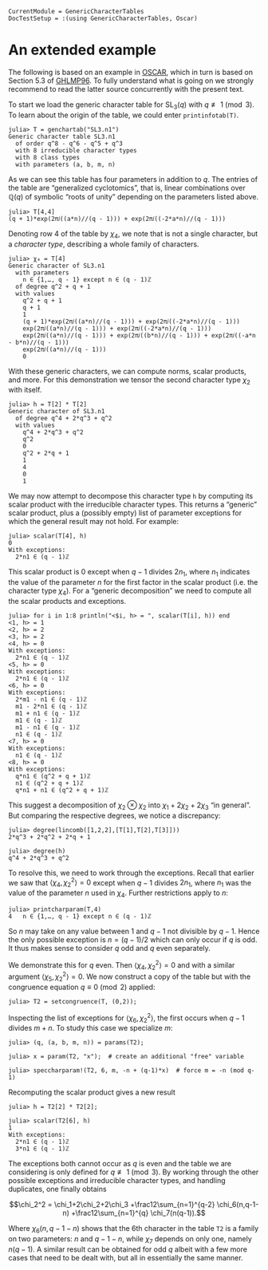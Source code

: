 ```@meta
CurrentModule = GenericCharacterTables
DocTestSetup = :(using GenericCharacterTables, Oscar)
```

# An extended example

The following is based on an example in [OSCAR](@cite),
which in turn is based on Section 5.3 of [GHLMP96](@cite).
To fully understand what is going on we strongly recommend to read the latter
source concurrently with the present text.

To start we load the generic character table for $\mathrm{SL}_3(q)$ with
$q\not\equiv 1\pmod 3$.
To learn about the origin of the table, we could enter `printinfotab(T)`.
```jldoctest book
julia> T = genchartab("SL3.n1")
Generic character table SL3.n1
  of order q^8 - q^6 - q^5 + q^3
  with 8 irreducible character types
  with 8 class types
  with parameters (a, b, m, n)
```

As we can see this table has four parameters in addition to $q$.
The entries of the table are “generalized cyclotomics”, that is,
linear combinations over $\mathbb{Q}(q)$ of symbolic “roots of unity”
depending on the parameters listed above.
```jldoctest book
julia> T[4,4]
(q + 1)*exp(2π𝑖((a*n)//(q - 1))) + exp(2π𝑖((-2*a*n)//(q - 1)))
```

Denoting row 4 of the table by $\chi_4$, we note that is not a single
character, but a *character type*, describing a whole family of
characters.
```jldoctest book
julia> χ₄ = T[4]
Generic character of SL3.n1
  with parameters
    n ∈ {1,…, q - 1} except n ∈ (q - 1)ℤ
  of degree q^2 + q + 1
  with values
    q^2 + q + 1
    q + 1
    1
    (q + 1)*exp(2π𝑖((a*n)//(q - 1))) + exp(2π𝑖((-2*a*n)//(q - 1)))
    exp(2π𝑖((a*n)//(q - 1))) + exp(2π𝑖((-2*a*n)//(q - 1)))
    exp(2π𝑖((a*n)//(q - 1))) + exp(2π𝑖((b*n)//(q - 1))) + exp(2π𝑖((-a*n - b*n)//(q - 1)))
    exp(2π𝑖((a*n)//(q - 1)))
    0
```

With these generic characters, we can compute norms, scalar products, and more.
For this demonstration we tensor the second character type $\chi_2$ with itself.
```jldoctest book
julia> h = T[2] * T[2]
Generic character of SL3.n1
  of degree q^4 + 2*q^3 + q^2
  with values
    q^4 + 2*q^3 + q^2
    q^2
    0
    q^2 + 2*q + 1
    1
    4
    0
    1
```

We may now attempt to decompose this character type `h` by computing its scalar product with the irreducible character types.
This returns a “generic” scalar product, plus a (possibly empty)
list of parameter exceptions for which the general result may not hold.
For example:
```jldoctest book
julia> scalar(T[4], h)
0
With exceptions:
  2*n1 ∈ (q - 1)ℤ
```
This scalar product is $0$
except when $q-1$ divides $2n_1$, where $n_1$ indicates the value of the parameter $n$ for the first factor in the scalar product (i.e. the character type $\chi_4$).
For a “generic decomposition” we need to compute all the scalar products and
exceptions.
```jldoctest book
julia> for i in 1:8 println("<$i, h> = ", scalar(T[i], h)) end
<1, h> = 1
<2, h> = 2
<3, h> = 2
<4, h> = 0
With exceptions:
  2*n1 ∈ (q - 1)ℤ
<5, h> = 0
With exceptions:
  2*n1 ∈ (q - 1)ℤ
<6, h> = 0
With exceptions:
  2*m1 - n1 ∈ (q - 1)ℤ
  m1 - 2*n1 ∈ (q - 1)ℤ
  m1 + n1 ∈ (q - 1)ℤ
  m1 ∈ (q - 1)ℤ
  m1 - n1 ∈ (q - 1)ℤ
  n1 ∈ (q - 1)ℤ
<7, h> = 0
With exceptions:
  n1 ∈ (q - 1)ℤ
<8, h> = 0
With exceptions:
  q*n1 ∈ (q^2 + q + 1)ℤ
  n1 ∈ (q^2 + q + 1)ℤ
  q*n1 + n1 ∈ (q^2 + q + 1)ℤ
```

This suggest a decomposition of $\chi_2\otimes\chi_2$ into $\chi_1+2\chi_2+2\chi_3$ “in general”.
But comparing the respective degrees, we notice a discrepancy:
```jldoctest book
julia> degree(lincomb([1,2,2],[T[1],T[2],T[3]]))
2*q^3 + 2*q^2 + 2*q + 1

julia> degree(h)
q^4 + 2*q^3 + q^2
```

To resolve this, we need to work through the exceptions.
Recall that earlier we saw that $\langle\chi_4,\chi_2^2\rangle=0$
except when $q-1$ divides $2n_1$, where $n_1$ was the value of the parameter $n$
used in $\chi_4$. Further restrictions apply to $n$:
```jldoctest book
julia> printcharparam(T,4)
4	n ∈ {1,…, q - 1} except n ∈ (q - 1)ℤ
```

So $n$ may take on any value between $1$ and $q-1$ not divisible by $q-1$.
Hence the only possible exception is $n=(q-1)/2$ which can only
occur if $q$ is odd.
It thus makes sense to consider $q$ odd and $q$ even separately.

We demonstrate this for $q$ even. Then $\langle\chi_4,\chi_2^2\rangle=0$
and with a similar argument $\langle\chi_5,\chi_2^2\rangle=0$.
We now construct a copy of the table but with the congruence equation $q\equiv 0\pmod 2$ applied:
```jldoctest book
julia> T2 = setcongruence(T, (0,2));

```
Inspecting the list of exceptions for $\langle\chi_6,\chi_2^2\rangle$, the first
occurs when $q-1$ divides $m+n$. To study this case we specialize $m$:
```jldoctest book
julia> (q, (a, b, m, n)) = params(T2);

julia> x = param(T2, "x");  # create an additional "free" variable

julia> speccharparam!(T2, 6, m, -n + (q-1)*x)  # force m = -n (mod q-1)
```

Recomputing the scalar product gives a new result
```jldoctest book
julia> h = T2[2] * T2[2];

julia> scalar(T2[6], h)
1
With exceptions:
  2*n1 ∈ (q - 1)ℤ
  3*n1 ∈ (q - 1)ℤ
```

The exceptions both cannot occur as $q$ is even and the table we are considering
is only defined for $q\not\equiv 1\pmod 3$.
By working through the other possible exceptions and irreducible character types, and
handling duplicates, one finally obtains
```math
\chi_2^2 = \chi_1+2\chi_2+2\chi_3
    +\frac12\sum_{n=1}^{q-2} \chi_6(n,q-1-n)
    +\frac12\sum_{n=1}^{q} \chi_7(n(q-1)).
```
Where $\chi_6(n,q-1-n)$ shows that the $6$th character in the table `T2`
is a family on two parameters: $n$ and $q-1-n$, while $\chi_7$ depends on only
one, namely $n(q-1)$.
A similar result can be obtained for odd $q$ albeit with a few more cases that need
to be dealt with, but all in essentially the same manner.
